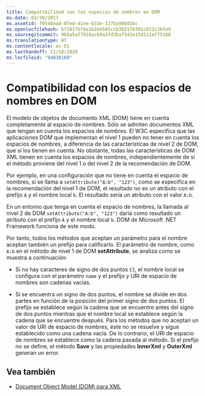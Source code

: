 ```yaml
---
title: Compatibilidad con los espacios de nombres en DOM
ms.date: 03/30/2017
ms.assetid: f0548ead-0fed-41ee-b33e-117ba900d3bc
ms.openlocfilehash: b71817bf8a1b2eb585ccb3b21fb361c651c2bfe9
ms.sourcegitcommit: 965a5af7918acb0a3fd3baf342e15d511ef75188
ms.translationtype: HT
ms.contentlocale: es-ES
ms.lasthandoff: 11/18/2020
ms.locfileid: "94830160"
---
```

# <a name="namespace-support-in-the-dom"></a>Compatibilidad con los espacios de nombres en DOM
El modelo de objetos de documento XML (DOM) tiene en cuenta completamente al espacio de nombres. Sólo se admiten documentos XML que tengan en cuenta los espacios de nombres. El W3C especifica que las aplicaciones DOM que implementan el nivel 1 pueden no tener en cuenta los espacios de nombres, a diferencia de las características de nivel 2 de DOM, que sí los tienen en cuenta. No obstante, todas las características de DOM XML tienen en cuenta los espacios de nombres, independientemente de si el método proviene del nivel 1 o del nivel 2 de la recomendación de DOM.  
  
 Por ejemplo, en una configuración que no tiene en cuenta el espacio de nombres, si se llama a `setAttribute("A:b", "123")`, como se especifica en la recomendación del nivel 1 de DOM, el resultado no es un atributo con el prefijo `A` y el nombre local `b`. El resultado sería un atributo con el valor `A:b`.  
  
 En un entorno que tenga en cuenta el espacio de nombres, la llamada al nivel 2 de DOM `setAttribute("A:b", "123")` daría como resultado un atributo con el prefijo `A` y el nombre local `b`. DOM de Microsoft .NET Framework funciona de este modo.  
  
 Por tanto, todos los métodos que aceptan un parámetro para el nombre aceptan también un prefijo para calificarlo. El parámetro de nombre, como `A:b` en el método de nivel 1 de DOM **setAttribute**, se analiza como se muestra a continuación:  
  
- Si no hay caracteres de signo de dos puntos (:), el nombre local se configura con el parámetro `name` y el prefijo y URI de espacio de nombres son cadenas vacías.  
  
- Si se encuentra un signo de dos puntos, el nombre se divide en dos partes en función de la posición del primer signo de dos puntos. El prefijo se establece según la cadena que se encuentre antes del signo de dos puntos mientras que el nombre local se establece según la cadena que se encuentre después. Para los métodos que no aceptan un valor de URI de espacio de nombres, éste no se resuelve y sigue establecido como una cadena vacía. De lo contrario, el URI de espacio de nombres se establece como la cadena pasada al método. Si el prefijo no se define, el método **Save** y las propiedades **InnerXml** y **OuterXml** generan un error.  
  
## <a name="see-also"></a>Vea también

- [Document Object Model (DOM) para XML](xml-document-object-model-dom.md)
